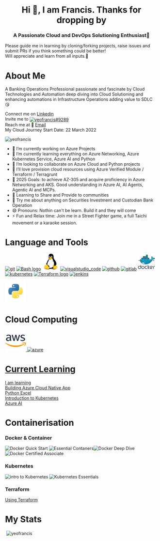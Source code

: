 <h1 align="center">Hi 👋, I am Francis. Thanks for dropping by</h1>
<h3 align="center">A Passionate Cloud and DevOps Solutioning Enthusiast🤣 </h3>

Please guide me in learning by cloning/forking projects, raise issues and submit PRs if you think something could be better!\
Will appreciate and learn from all inputs.🙏


<h1 align="left">About Me</h1>
A Banking Operations Professional passionate and fascinate by Cloud Technologies and Automation deep diving into Cloud Solutioning and  
enhancing automations in Infrastructure Operations adding value to SDLC 😘
</p>

Connect me on [Linkedin](https://www.linkedin.com/in/francis-yeo-90543645/)\
Invite me to </a> <a href="https://discord.gg/yeofrancis#9289" target="blank"><img align="center" src="https://raw.githubusercontent.com/rahuldkjain/github-profile-readme-generator/master/src/images/icons/Social/discord.svg" alt="yeofrancis#9289" height="30" width="40" /></a>\
Reach me at 📧 [Email](https://francis.yeo.wk@gmail.com/)\
My Cloud Journey Start Date: 22 March 2022
<p align="left"> <img src="https://komarev.com/ghpvc/?username=yeofrancis&label=Profile%20views&color=0e75b6&style=flat" alt="yeofrancis" /> </p>

- 🔭 I’m currently working on Azure Projects
- 🌱 I’m currently learning everything on Azure Networking, Azure Kubernetes Service, Azure AI and Python
- 🤔 I’m looking to collaborate on Azure Cloud and Python projects 
- 👯 I’ll love provision cloud resources using Azure Verified Module / Terraform / Terragrunt 
- 🥅 2025 Goals: to achieve AZ-305 and acquire proficiency in Azure Networking and AKS. Good understanding in Azure AI, AI Agents, Agentic AI and MCPs. 
- :gift_heart: Learning to Share and Provide to communities
- 💬 Try me about anything on Securities Investment and Custodian Bank Operation  
- 😄 Pronouns: Nothin can't be learn. Build it and they will come
- ⚡ Fun and Relax time: Join me in a Street Fighter game, a full Taichi movement or a karaoke session.


<h1 align="left">Language and Tools</h1>
</a> <a href="https://git-scm.com/" target="_blank" rel="noreferrer"> <img src="https://www.vectorlogo.zone/logos/git-scm/git-scm-icon.svg" alt="git" width="56" height="57"/></a> <a href="https://www.gnu.org/software/bash/" target="_blank" rel="noreferrer"><img src="https://cdn.simpleicons.org/GNUBash/4EAA25" alt="Bash logo" width="60" height="56"/></a> <a href="https://www.linux.org/" target="_blank" rel="noreferrer"> <img src="https://raw.githubusercontent.com/devicons/devicon/master/icons/linux/linux-original.svg" alt="linux" width="56" height="56"/></a> <a href="https://code.visualstudio.com/" target="_blank" rel="noreferrer"> <img src="https://www.vectorlogo.zone/logos/visualstudio_code/visualstudio_code-icon.svg" alt="visualstudio_code" width="56" height="56"/></a> <a href="https://github.com/yeofrancis/" target="_blank" rel="noreferrer"> <img src="https://www.vectorlogo.zone/logos/github/github-icon.svg" alt="github" width="56" height="60"/></a> <a href="https://gitlab.com/" target="_blank" rel="noreferrer"> <img src="https://www.vectorlogo.zone/logos/gitlab/gitlab-icon.svg" alt="gitlab" width="56" height="56"/></a> <a href="https://www.docker.com/" target="_blank" rel="noreferrer"> <img src="https://raw.githubusercontent.com/devicons/devicon/master/icons/docker/docker-original-wordmark.svg" alt="docker" width="57" height="57"/></a> <a href="https://kubernetes.io" target="_blank" rel="noreferrer"> <img src="https://www.vectorlogo.zone/logos/kubernetes/kubernetes-icon.svg" alt="kubernetes" width="56" height="56"/></a> <a href="https://www.terraform.io/" target="_blank" rel="noreferrer"> <img src="https://cdn.simpleicons.org/Terraform/4F5D95" alt="Terraform logo" width="60" height="56"/></a> <a href="https://www.jenkins.io" target="_blank" rel="noreferrer"> <img src="https://www.vectorlogo.zone/logos/jenkins/jenkins-icon.svg" alt="jenkins" width="56" height="56"/> 


</p>


<code><img height="69" src="https://raw.githubusercontent.com/github/explore/80688e429a7d4ef2fca1e82350fe8e3517d3494d/topics/python/python.png"></code> </a>



<h1 align="left">Cloud Computing</h1>
<p align="left"> <a href="https://aws.amazon.com" target="_blank" rel="noreferrer"> <img src="https://raw.githubusercontent.com/devicons/devicon/master/icons/amazonwebservices/amazonwebservices-original-wordmark.svg" alt="aws" width="69" height="69"/> </a> <a href="https://azure.microsoft.com/en-in/" target="_blank" rel="noreferrer"> <img src="https://www.vectorlogo.zone/logos/microsoft_azure/microsoft_azure-icon.svg" alt="azure" width="69" height="69"/> 

<h1 align="left">Current Learning </h1>

I am learning \
[Building Azure Cloud Native App](https://learn.microsoft.com/en-us/collections/xkwnhmwrgkxd?WT.mc_id=cloudskillschallenge_21cce125-72cf-4518-b9e3-3b354a5f6d51)\
[Python Excel](https://openpyxl.readthedocs.io/en/stable/tutorial.html)\
[Introduction to Kubernetes](https://www.edx.org/learn/kubernetes/the-linux-foundation-introduction-to-kubernetes)\
[Azure AI](https://learn.microsoft.com/en-us/training/courses/ai-102t00)
<h1 align="left">Containerisation </h1>
  
<h3 align="left">Docker & Container</h3>  
<img width="200" alt="Docker Quick Start" src="https://user-images.githubusercontent.com/82499575/144445939-8402c4a7-c06e-4cfd-8dbb-9cc68516d31e.png"> <img width="200" alt="Essential Contaners" src="https://user-images.githubusercontent.com/82499575/144446151-01dfd246-493c-4876-a1d2-05c771aef01c.png"><img width="200" alt="Docker Deep Dive" src="https://user-images.githubusercontent.com/82499575/144447417-dd602bf8-9287-4853-9830-18b65655e5c7.png">
<img width="200" alt="Docker Certified Associate" src="https://user-images.githubusercontent.com/82499575/144447525-3ecd71ef-3e1b-497c-82d9-d31fccda1d5e.png">
  
  <h3 align="left">Kubernetes</h3>  
<img width="200" alt="intro to Kubernetes" src="https://user-images.githubusercontent.com/82499575/144448390-af625520-5527-46d8-8dd5-56d26fccd6b6.png">
<img width="200" alt="Kubernetes Essentials" src="https://user-images.githubusercontent.com/82499575/144448426-b1fb79f3-2556-47c5-9183-716e52191cf8.png">
  
  <h3 align="left">Terraform</h3>
  
  [Using Terraform](https://verify.acloud.guru/12AACC7B2C02/)


<h1 align="left">My Stats</h1>
<p>&nbsp;<img align="center" src="https://github-readme-stats.vercel.app/api?username=yeofrancis&show_icons=true&locale=en" alt="yeofrancis" /></p>
